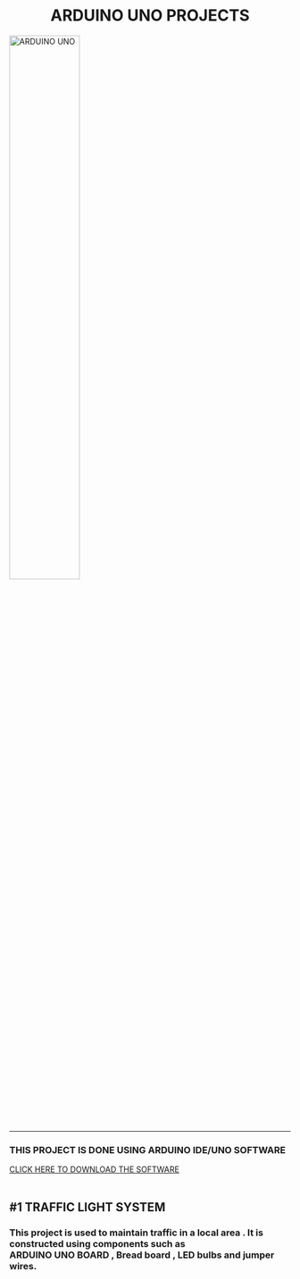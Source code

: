
 
 <h1 style="text-align: center;">ARDUINO UNO PROJECTS</h1>
 
<img src="https://github.com/sms32/ARDUINO-UNO-PROJECTS/assets/153702953/013eb9c0-f9e2-4881-ac73-2ca4abb2e638" alt="ARDUINO UNO"  width="50%">
<hr>
    <h3>THIS PROJECT IS DONE USING ARDUINO IDE/UNO SOFTWARE</h3>
<a href="https://www.arduino.cc/en/software" target="_blank">CLICK HERE TO DOWNLOAD THE SOFTWARE</a>
    <br><br>
    <h2>#1  TRAFFIC LIGHT SYSTEM</h2>
    <h3>This project is used to maintain traffic in a local area . It is constructed using components such as <br>
        ARDUINO UNO BOARD , Bread board , LED bulbs and jumper wires. 
    </h3>
    
